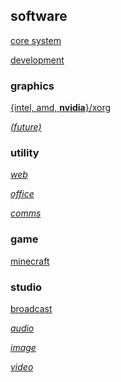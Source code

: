 ## software

[core system](/doc/core-sys.md)

[development](/doc/devel.md)

### graphics

[{intel, amd, <b>nvidia</b>}/xorg](/doc/graphics.md) 

_[(future)](/doc/graphics-future.md)_

### utility

_[web](/doc/web.md)_

_[office](/doc/office.md)_

_[comms](/doc/comms.md)_

### game

[minecraft](/doc/mc.md)

### studio

[broadcast](/doc/obs.md)

_[audio](/doc/audio.md)_

_[image](/doc/image.md)_

_[video](/doc/video.md)_
